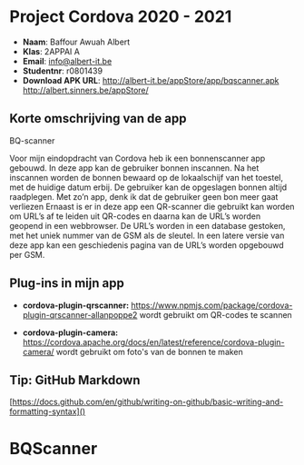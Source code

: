# Project Cordova 2020 - 2021

- **Naam**: Baffour Awuah Albert
- **Klas**: 2APPAI A 
- **Email**: <a href="mailto:demo@example.com">info@albert-it.be</a>
- **Studentnr**: r0801439
- **Download APK URL**: http://albert-it.be/appStore/app/bqscanner.apk
						http://albert.sinners.be/appStore/


## Korte omschrijving van de app
BQ-scanner


 Voor mijn eindopdracht van Cordova heb ik een bonnenscanner app gebouwd. In deze app kan de gebruiker bonnen inscannen. Na het inscannen worden de bonnen bewaard op de lokaalschijf van het toestel, met de huidige datum erbij. De gebruiker kan de opgeslagen bonnen altijd raadplegen. Met zo’n app, denk ik dat de gebruiker geen bon meer gaat verliezen
      Ernaast is er in deze app een QR-scanner die gebruikt kan worden om URL’s af te leiden uit QR-codes en  daarna kan de URL’s worden geopend in een webbrowser. De URL’s worden in een database gestoken, met het uniek nummer van de GSM als de sleutel. In een latere versie van deze app kan een geschiedenis pagina van de URL’s worden opgebouwd per GSM.

## Plug-ins in mijn app
- **cordova-plugin-qrscanner:** https://www.npmjs.com/package/cordova-plugin-qrscanner-allanpoppe2
wordt gebruikt om QR-codes te scannen 


- **cordova-plugin-camera:** https://cordova.apache.org/docs/en/latest/reference/cordova-plugin-camera/
wordt gebruikt om foto's van de bonnen te maken


## Tip: GitHub Markdown
[https://docs.github.com/en/github/writing-on-github/basic-writing-and-formatting-syntax]()
# BQScanner
